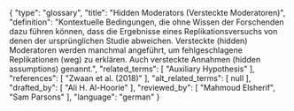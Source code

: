 {
    "type": "glossary",
    "title": "Hidden Moderators (Versteckte Moderatoren)",
    "definition": "Kontextuelle Bedingungen, die ohne Wissen der Forschenden dazu führen können, dass die Ergebnisse eines Replikationsversuchs von denen der ursprünglichen Studie abweichen. Versteckte (hidden) Moderatoren werden manchmal angeführt, um fehlgeschlagene Replikationen (weg) zu erklären. Auch versteckte Annahmen (hidden assumptions) genannt.",
    "related_terms": [
        "Auxiliary Hypothesis"
    ],
    "references": [
        "Zwaan et al. (2018)"
    ],
    "alt_related_terms": [
        null
    ],
    "drafted_by": [
        "Ali H. Al-Hoorie"
    ],
    "reviewed_by": [
        "Mahmoud Elsherif",
        "Sam Parsons"
    ],
    "language": "german"
}